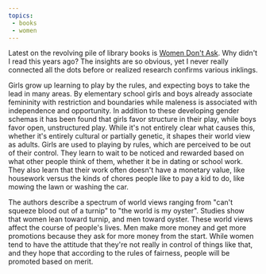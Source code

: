 ```yaml
---
topics:
 - books
 - women
---
```


Latest on the revolving pile of library books is <a href="http://www.amazon.com/Women-Dont-Ask-Negotiation-Strategies/dp/0553383876/ref=sr_1_1?ie=UTF8&amp;s=books&amp;qid=1260123363&amp;sr=8-1">Women Don't Ask</a>. Why didn't I read this years ago?  The insights are so obvious, yet I never really connected all the dots before or realized research confirms various inklings.  

Girls grow up learning to play by the rules, and expecting boys to take the lead in many areas.  By elementary school girls and boys already associate femininity with restriction and boundaries while maleness is associated with independence and opportunity.  In addition to these developing gender schemas it has been found that girls favor structure in their play, while boys favor open, unstructured play.  While it's not entirely clear what causes this, whether it's entirely cultural or partially genetic, it shapes their world view as adults.  Girls are used to playing by rules, which are perceived to be out of their control.  They learn to wait to be noticed and rewarded based on what other people think of them, whether it be in dating or school work.  They also learn that their work often doesn't have a monetary value, like housework versus the kinds of chores people like to pay a kid to do, like mowing the lawn or washing the car.

The authors describe a spectrum of world views ranging from "can't squeeze blood out of a turnip" to "the world is my oyster".  Studies show that women lean toward turnip, and men toward oyster.  These world views affect the course of people's lives.  Men make more money and get more promotions because they ask for more money from the start.  While women tend to have the attitude that they're not really in control of things like that, and they hope that according to the rules of fairness, people will be promoted based on merit.


